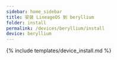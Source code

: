 ```yaml
---
sidebar: home_sidebar
title: 安装 LineageOS 到 beryllium
folder: install
permalink: /devices/beryllium/install
device: beryllium
---
```

{% include templates/device_install.md %}

